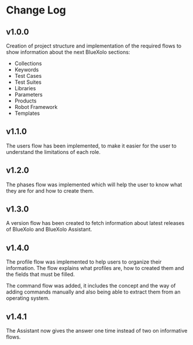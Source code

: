 # Change Log

## v1.0.0

Creation of project structure and implementation of the required flows to show information about the next BlueXolo sections:

* Collections
* Keywords
* Test Cases
* Test Suites
* Libraries
* Parameters
* Products
* Robot Framework
* Templates

## v1.1.0

The users flow has been implemented, to make it easier for the user to understand the limitations of each role.

## v1.2.0

The phases flow was implemented which will help the user to know what they are for and how to create them.

## v1.3.0

A version flow has been created to fetch information about latest releases of BlueXolo and BlueXolo Assistant.

## v1.4.0

The profile flow was implemented to help users to organize their information. The flow explains what profiles are, how to created them and the fields that must be filled.

The command flow was added, it includes the concept and the way of adding commands manually and also being able to extract them from an operating system.

## v1.4.1

The Assistant now gives the answer one time instead of two on informative flows.
